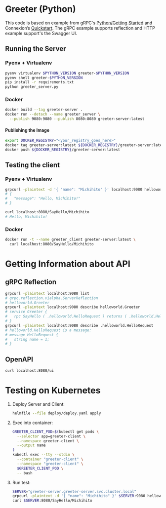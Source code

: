 # Greeter (Python)

This code is based on example from gRPC's [Python/Getting Started](https://grpc.io/docs/languages/python/quickstart/) and Connexion’s [Quickstart](https://connexion.readthedocs.io/en/latest/quickstart.html).  The gRPC example supports reflection and HTTP example support's the Swagger UI.

## Running the Server

### Pyenv + Virtualenv

```bash
pyenv virtualenv $PYTHON_VERSION greeter-$PYTHON_VERSION
pyenv shell greeter-$PYTHON_VERSION
pip install -r requirements.txt
python greeter_server.py
```

### Docker

```bash
docker build --tag greeter-server .
docker run --detach --name greeter_server \
  --publish 9080:9080 --publish 8080:8080 greeter-server:latest
```

#### Publishing the Image

```bash
export DOCKER_REGISTRY="<your_registry_goes_here>"
docker tag greeter-server:latest ${DOCKER_REGISTRY}/greeter-server:latest
docker push ${DOCKER_REGISTRY}/greeter-server:latest
```

## Testing the client

### Pyenv + Virtualenv

```bash
grpcurl -plaintext -d '{ "name": "Michihito" }' localhost:9080 helloworld.Greeter/SayHello
# {
#   "message": "Hello, Michihito!"
# }

curl localhost:8080/SayHello/Michihito
# Hello, Michihito!
```

### Docker

```bash
docker run -t --name greeter_client greeter-server:latest \
  curl localhost:8080/SayHello/Michihito
```


# Getting Information about API

## gRPC Reflection

```bash
grpcurl -plaintext localhost:9080 list
# grpc.reflection.v1alpha.ServerReflection
# helloworld.Greeter
grpcurl -plaintext localhost:9080 describe helloworld.Greeter
# service Greeter {
#   rpc SayHello ( .helloworld.HelloRequest ) returns ( .helloworld.HelloReply );
# }
grpcurl -plaintext localhost:9080 describe .helloworld.HelloRequest
# helloworld.HelloRequest is a message:
# message HelloRequest {
#   string name = 1;
# }
```

## OpenAPI

```bash
curl localhost:8080/ui
```


# Testing on Kubernetes

1. Deploy Server and Client:
   ```bash
   helmfile --file deploy/deploy.yaml apply
   ```
2. Exec into container:
   ```bash
   GREETER_CLIENT_POD=$(kubectl get pods \
     --selector app=greeter-client \
     --namespace greeter-client \
     --output name
   )
   kubectl exec --tty --stdin \
     --container "greeter-client" \
     --namespace "greeter-client" \
     $GREETER_CLIENT_POD \
     -- bash
   ```
3. Run test:
   ```bash
   SERVER="greeter-server.greeter-server.svc.cluster.local"
   grpcurl -plaintext -d '{ "name": "Michihito" }' $SERVER:9080 helloworld.Greeter/SayHello
   curl $SERVER:8080/SayHello/Michihito
   ```
